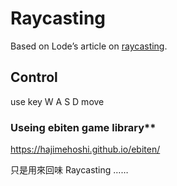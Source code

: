 # Raycasting

Based on Lode’s article on [raycasting](http://lodev.org/cgtutor/raycasting.html).

## Control
use key W A S D move

### Useing ebiten game library**  
<https://hajimehoshi.github.io/ebiten/>  

只是用來回味 Raycasting ……  